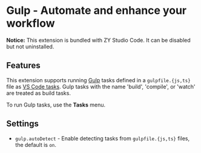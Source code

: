 # Gulp - Automate and enhance your workflow

**Notice:** This extension is bundled with ZY Studio Code. It can be disabled but not uninstalled.

## Features

This extension supports running [Gulp](https://gulpjs.com/) tasks defined in a `gulpfile.{js,ts}` file as [VS Code tasks](https://code.visualstudio.com/docs/editor/tasks). Gulp tasks with the name 'build', 'compile', or 'watch' are treated as build tasks.

To run Gulp tasks, use the **Tasks** menu.

## Settings

- `gulp.autoDetect` - Enable detecting tasks from `gulpfile.{js,ts}` files, the default is `on`.
